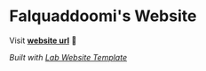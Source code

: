 
# Falquaddoomi's Website

Visit **[website url](#)** 🚀

_Built with [Lab Website Template](https://greene-lab.gitbook.io/lab-website-template-docs)_

